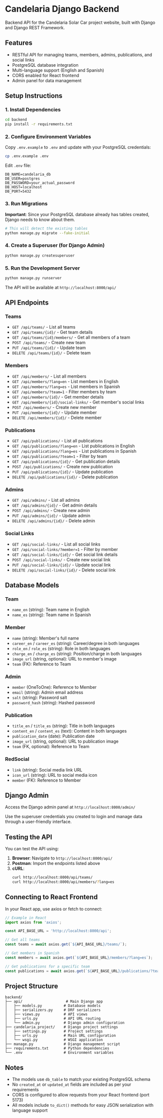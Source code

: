 # Candelaria Django Backend

Backend API for the Candelaria Solar Car project website, built with Django and Django REST Framework.

## Features

- RESTful API for managing teams, members, admins, publications, and social links
- PostgreSQL database integration
- Multi-language support (English and Spanish)
- CORS enabled for React frontend
- Admin panel for data management

## Setup Instructions

### 1. Install Dependencies

```bash
cd backend
pip install -r requirements.txt
```

### 2. Configure Environment Variables

Copy `.env.example` to `.env` and update with your PostgreSQL credentials:

```bash
cp .env.example .env
```

Edit `.env` file:

```
DB_NAME=candelaria_db
DB_USER=postgres
DB_PASSWORD=your_actual_password
DB_HOST=localhost
DB_PORT=5432
```

### 3. Run Migrations

**Important**: Since your PostgreSQL database already has tables created, Django needs to know about them.

```bash
# This will detect the existing tables
python manage.py migrate --fake-initial
```

### 4. Create a Superuser (for Django Admin)

```bash
python manage.py createsuperuser
```

### 5. Run the Development Server

```bash
python manage.py runserver
```

The API will be available at `http://localhost:8000/api/`

## API Endpoints

### Teams

- `GET /api/teams/` - List all teams
- `GET /api/teams/{id}/` - Get team details
- `GET /api/teams/{id}/members/` - Get all members of a team
- `POST /api/teams/` - Create new team
- `PUT /api/teams/{id}/` - Update team
- `DELETE /api/teams/{id}/` - Delete team

### Members

- `GET /api/members/` - List all members
- `GET /api/members/?lang=en` - List members in English
- `GET /api/members/?lang=es` - List members in Spanish
- `GET /api/members/?team=1` - Filter members by team
- `GET /api/members/{id}/` - Get member details
- `GET /api/members/{id}/social-links/` - Get member's social links
- `POST /api/members/` - Create new member
- `PUT /api/members/{id}/` - Update member
- `DELETE /api/members/{id}/` - Delete member

### Publications

- `GET /api/publications/` - List all publications
- `GET /api/publications/?lang=en` - List publications in English
- `GET /api/publications/?lang=es` - List publications in Spanish
- `GET /api/publications/?team=1` - Filter by team
- `GET /api/publications/{id}/` - Get publication details
- `POST /api/publications/` - Create new publication
- `PUT /api/publications/{id}/` - Update publication
- `DELETE /api/publications/{id}/` - Delete publication

### Admins

- `GET /api/admins/` - List all admins
- `GET /api/admins/{id}/` - Get admin details
- `POST /api/admins/` - Create new admin
- `PUT /api/admins/{id}/` - Update admin
- `DELETE /api/admins/{id}/` - Delete admin

### Social Links

- `GET /api/social-links/` - List all social links
- `GET /api/social-links/?member=1` - Filter by member
- `GET /api/social-links/{id}/` - Get social link details
- `POST /api/social-links/` - Create new social link
- `PUT /api/social-links/{id}/` - Update social link
- `DELETE /api/social-links/{id}/` - Delete social link

## Database Models

### Team

- `name_en` (string): Team name in English
- `name_es` (string): Team name in Spanish

### Member

- `name` (string): Member's full name
- `career_en` / `career_es` (string): Career/degree in both languages
- `role_en` / `role_es` (string): Role in both languages
- `charge_en` / `charge_es` (string): Position/charge in both languages
- `image_url` (string, optional): URL to member's image
- `team` (FK): Reference to Team

### Admin

- `member` (OneToOne): Reference to Member
- `email` (string): Admin email address
- `salt` (string): Password salt
- `password_hash` (string): Hashed password

### Publication

- `title_en` / `title_es` (string): Title in both languages
- `content_en` / `content_es` (text): Content in both languages
- `publication_date` (date): Publication date
- `image_url` (string, optional): URL to publication image
- `team` (FK, optional): Reference to Team

### RedSocial

- `link` (string): Social media link URL
- `icon_url` (string): URL to social media icon
- `member` (FK): Reference to Member

## Django Admin

Access the Django admin panel at `http://localhost:8000/admin/`

Use the superuser credentials you created to login and manage data through a user-friendly interface.

## Testing the API

You can test the API using:

1. **Browser**: Navigate to `http://localhost:8000/api/`
2. **Postman**: Import the endpoints listed above
3. **cURL**:
   ```bash
   curl http://localhost:8000/api/teams/
   curl http://localhost:8000/api/members/?lang=es
   ```

## Connecting to React Frontend

In your React app, use axios or fetch to connect:

```javascript
// Example in React
import axios from 'axios';

const API_BASE_URL = 'http://localhost:8000/api';

// Get all teams
const teams = await axios.get(`${API_BASE_URL}/teams/`);

// Get members in Spanish
const members = await axios.get(`${API_BASE_URL}/members/?lang=es`);

// Get publications for a specific team
const publications = await axios.get(`${API_BASE_URL}/publications/?team=1&lang=en`);
```

## Project Structure

```
backend/
├── api/                    # Main Django app
│   ├── models.py          # Database models
│   ├── serializers.py     # DRF serializers
│   ├── views.py           # API views
│   ├── urls.py            # API URL routing
│   └── admin.py           # Django admin configuration
├── candelaria_project/    # Django project settings
│   ├── settings.py        # Project settings
│   ├── urls.py            # Main URL configuration
│   └── wsgi.py            # WSGI application
├── manage.py              # Django management script
├── requirements.txt       # Python dependencies
└── .env                   # Environment variables
```

## Notes

- The models use `db_table` to match your existing PostgreSQL schema
- No `created_at` or `updated_at` fields are included as per your requirements
- CORS is configured to allow requests from your React frontend (port 5173)
- All models include `to_dict()` methods for easy JSON serialization with language support
